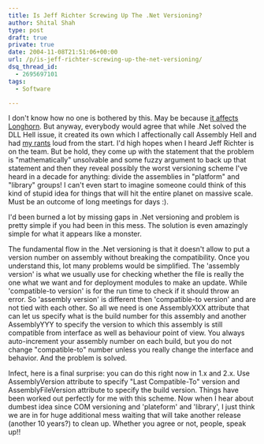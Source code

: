 ```yaml
---
title: Is Jeff Richter Screwing Up The .Net Versioning?
author: Shital Shah
type: post
draft: true
private: true
date: 2004-11-08T21:51:06+00:00
url: /p/is-jeff-richter-screwing-up-the-net-versioning/
dsq_thread_id:
  - 2695697101
tags:
  - Software

---
```

I don't know how no one is bothered by this. May be because [it affects Longhorn][1]. But anyway, everybody would agree that while .Net solved the DLL Hell issue, it created its own which I affectionally call Assembly Hell and had [my rants][2] loud from the start. I'd high hopes when I heard Jeff Richter is on the team. But be hold, they come up with the statement that the problem is "mathematically" unsolvable and some fuzzy argument to back up that statement and then they reveal possibly the worst versioning scheme I've heard in a decade for anything: divide the assemblies in "platform" and "library" groups! I can't even start to imagine someone could think of this kind of stupid idea for things that will hit the entire planet on massive scale. Must be an outcome of long meetings for days :).

I'd been burned a lot by missing gaps in .Net versioning and problem is pretty simple if you had been in this mess. The solution is even amazingly simple for what it appears like a monster.

The fundamental flow in the .Net versioning is that it doesn't allow to put a version number on assembly without breaking the compatibility. Once you understand this, lot many problems would be simplified. The 'assembly version' is what we usually use for checking whether the file is really the one what we want and for deployment modules to make an update. While 'compatible-to version' is for the run time to check if it should throw an error. So 'assembly version' is different then 'compatible-to version' and are not tied with each other. So all we need is one AssemblyXXX attribute that can let us specify what is the build number for this assembly and another AssemblyYYY to specify the version to which this assembly is still compatible from interface as well as behaviour point of view. You always auto-increment your assembly number on each build, but you do not change "compatible-to" number unless you really change the interface and behavior. And the problem is solved.

Infect, here is a final surprise: you can do this right now in 1.x and 2.x. Use AssemblyVersion attribute to specify "Last Compatible-To" version and AssemblyFileVersion attribute to specify the build version. Things have been worked out perfectly for me with this scheme. Now when I hear about dumbest idea since COM versioning and 'plateform' and 'library', I just think we are in for huge additional mess waiting that will take another release (another 10 years?) to clean up. Whether you agree or not, people, speak up!!

 [1]: http://www.theserverside.net/articles/showarticle.tss?id=AssemblyVersioning
 [2]: http://groups.yahoo.com/group/win_tech_off_topic/message/21462